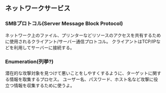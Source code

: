 ## ネットワークサービス
### SMBプロトコル(Server Message Block Protocol)
ネットワーク上のファイル、プリンターなどリソースのアクセスを共有するために使用されるクライアント/サーバー通信プロトコル。
クライアントはTCP/IPなどを利用してサーバーに接続する。

### Enumeration(列挙?)
潜在的な攻撃対象を見つけて悪いことをしやすくするように、ターゲットに関する情報を取集するプロセス。
ユーザー名、パスワード、ホスト名など攻撃に役立つ情報を収集するために使うよ。
